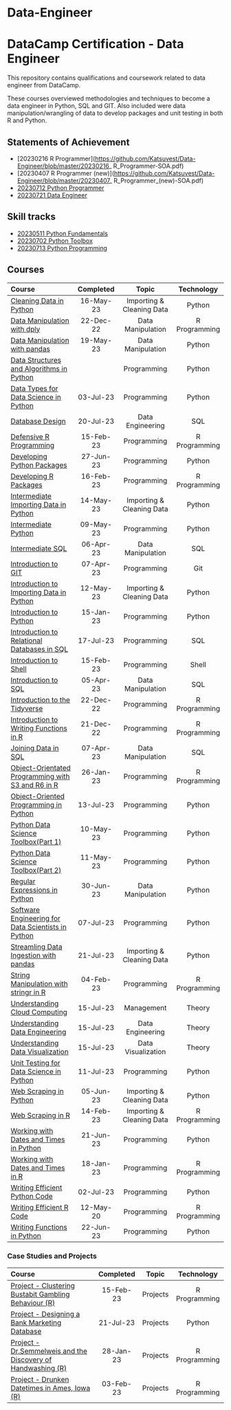 # Data-Engineer


# DataCamp Certification - Data Engineer

This repository contains qualifications and coursework related to data engineer from DataCamp.

These courses overviewed methodologies and techniques to become a data engineer in Python, SQL and GIT.  Also included were data manipulation/wrangling of data to develop packages and unit testing in both R and Python.

## Statements of Achievement

- [20230216 R Programmer](https://github.com/Katsuvest/Data-Engineer/blob/master/20230216_ R_Programmer-SOA.pdf)
- [20230407 R Programmer (new)](https://github.com/Katsuvest/Data-Engineer/blob/master/20230407_ R_Programmer_(new)-SOA.pdf)
- [20230712 Python Programmer](https://github.com/Katsuvest/Data-Engineer/blob/master/20230712_Python_Programmer-SOA.pdf)
- [20230721 Data Engineer](https://github.com/Katsuvest/Data-Engineer/blob/master/20230721_Data_Engineer-SOA.pdf)


## Skill tracks
- [20230511 Python Fundamentals](https://github.com/Katsuvest/Data-Engineer/blob/master/20230511_Python_Fundamentals-SOA.pdf)
- [20230702 Python Toolbox](https://github.com/Katsuvest/Data-Engineer/blob/master/20230702_Python_Toolbox-SOA.pdf)
- [20230713 Python Programming](https://github.com/Katsuvest/Data-Engineer/blob/master/20230713_Python_Programming-SOA.pdf)


## Courses

|                                                                 Course                                                                  | Completed |           Topic            |   Technology   |
| :-------------------------------------------------------------------------------------------------------------------------------------- | :-------: | :------------------------: | :------------: |
| [Cleaning Data in Python](https://github.com/Katsuvest/Data-Scientist/tree/master/20230128%20Data%20Scientist%20with%20R%20-%20SOA.pdf) | 16-May-23 |  Importing & Cleaning Data |     Python     |
| [Data Manipulation with dply](/Data%20Scientist/20230128%20SOA%20-%20Data%20Scientist%20with%20R.pdf)                                   | 22-Dec-22 |      Data Manipulation     |  R Programming |
| [Data Manipulation with pandas](/Data%20Scientist/20230128%20SOA%20-%20Data%20Scientist%20with%20R.pdf)                                 | 19-May-23 |      Data Manipulation     |     Python     |
| [Data Structures and Algorithms in Python](/Data%20Scientist/20230128%20SOA%20-%20Data%20Scientist%20with%20R.pdf)                      |           |         Programming        |     Python     |
| [Data Types for Data Science in Python](/Data%20Scientist/20230128%20SOA%20-%20Data%20Scientist%20with%20R.pdf)                         | 03-Jul-23 |         Programming        |     Python     |
| [Database Design](/Data%20Scientist/20230128%20SOA%20-%20Data%20Scientist%20with%20R.pdf)                                               | 20-Jul-23 |      Data Engineering      |       SQL      |
| [Defensive R Programming](/Data%20Scientist/20230128%20SOA%20-%20Data%20Scientist%20with%20R.pdf)                                       | 15-Feb-23 |         Programming        |  R Programming |
| [Developing Python Packages](/Data%20Scientist/20230128%20SOA%20-%20Data%20Scientist%20with%20R.pdf)                                    | 27-Jun-23 |         Programming        |     Python     |
| [Developing R Packages](/Data%20Scientist/20230128%20SOA%20-%20Data%20Scientist%20with%20R.pdf)                                         | 16-Feb-23 |         Programming        |  R Programming |
| [Intermediate Importing Data in Python](/Data%20Scientist/20230128%20SOA%20-%20Data%20Scientist%20with%20R.pdf)                         | 14-May-23 |  Importing & Cleaning Data |     Python     |
| [Intermediate Python](/Data%20Scientist/20230128%20SOA%20-%20Data%20Scientist%20with%20R.pdf)                                           | 09-May-23 |         Programming        |     Python     |
| [Intermediate SQL](/Data%20Scientist/20230128%20SOA%20-%20Data%20Scientist%20with%20R.pdf)                                              | 06-Apr-23 |      Data Manipulation     |       SQL      |
| [Introduction to GIT](/Data%20Scientist/20230128%20SOA%20-%20Data%20Scientist%20with%20R.pdf)                                           | 07-Apr-23 |         Programming        |       Git      |
| [Introduction to Importing Data in Python](/Data%20Scientist/20230128%20SOA%20-%20Data%20Scientist%20with%20R.pdf)                      | 12-May-23 |  Importing & Cleaning Data |     Python     |
| [Introduction to Python](/Data%20Scientist/20230128%20SOA%20-%20Data%20Scientist%20with%20R.pdf)                                        | 15-Jan-23 |         Programming        |     Python     |
| [Introduction to Relational Databases in SQL](/Data%20Scientist/20230128%20SOA%20-%20Data%20Scientist%20with%20R.pdf)                   | 17-Jul-23 |         Programming        |       SQL      |
| [Introduction to Shell](/Data%20Scientist/20230128%20SOA%20-%20Data%20Scientist%20with%20R.pdf)                                         | 15-Feb-23 |         Programming        |      Shell     |
| [Introduction to SQL](/Data%20Scientist/20230128%20SOA%20-%20Data%20Scientist%20with%20R.pdf)                                           | 05-Apr-23 |      Data Manipulation     |       SQL      |
| [Introduction to the Tidyverse](/Data%20Scientist/20230128%20SOA%20-%20Data%20Scientist%20with%20R.pdf)                                 | 22-Dec-22 |         Programming        |  R Programming |
| [Introduction to Writing Functions in R](/Data%20Scientist/20230128%20SOA%20-%20Data%20Scientist%20with%20R.pdf)                        | 21-Dec-22 |         Programming        |  R Programming |
| [Joining Data in SQL](/Data%20Scientist/20230128%20SOA%20-%20Data%20Scientist%20with%20R.pdf)                                           | 07-Apr-23 |      Data Manipulation     |       SQL      |
| [Object-Orientated Programming with S3 and R6 in R](/Data%20Scientist/20230128%20SOA%20-%20Data%20Scientist%20with%20R.pdf)             | 26-Jan-23 |         Programming        |  R Programming |
| [Object-Oriented Programming in Python](/Data%20Scientist/20230128%20SOA%20-%20Data%20Scientist%20with%20R.pdf)                         | 13-Jul-23 |         Programming        |     Python     |
| [Python Data Science Toolbox(Part 1)](/Data%20Scientist/20230128%20SOA%20-%20Data%20Scientist%20with%20R.pdf)                           | 10-May-23 |         Programming        |     Python     |
| [Python Data Science Toolbox(Part 2)](/Data%20Scientist/20230128%20SOA%20-%20Data%20Scientist%20with%20R.pdf)                           | 11-May-23 |         Programming        |     Python     |
| [Regular Expressions in Python](/Data%20Scientist/20230128%20SOA%20-%20Data%20Scientist%20with%20R.pdf)                                 | 30-Jun-23 |      Data Manipulation     |     Python     |
| [Software Engineering for Data Scientists in Python](/Data%20Scientist/20230128%20SOA%20-%20Data%20Scientist%20with%20R.pdf)            | 07-Jul-23 |         Programming        |     Python     |
| [Streamling Data Ingestion with pandas](/Data%20Scientist/20230128%20SOA%20-%20Data%20Scientist%20with%20R.pdf)                         | 21-Jul-23 |  Importing & Cleaning Data |     Python     |
| [String Manipulation with stringr in R](/Data%20Scientist/20230128%20SOA%20-%20Data%20Scientist%20with%20R.pdf)                         | 04-Feb-23 |         Programming        |  R Programming |
| [Understanding Cloud Computing](/Data%20Scientist/20230128%20SOA%20-%20Data%20Scientist%20with%20R.pdf)                                 | 15-Jul-23 |         Management         |     Theory     |
| [Understanding Data Engineering](/Data%20Scientist/20230128%20SOA%20-%20Data%20Scientist%20with%20R.pdf)                                | 15-Jul-23 |      Data Engineering      |     Theory     |
| [Understanding Data Visualization](/Data%20Scientist/20230128%20SOA%20-%20Data%20Scientist%20with%20R.pdf)                              | 15-Jul-23 |     Data Visualization     |     Theory     |
| [Unit Testing for Data Science in Python](/Data%20Scientist/20230128%20SOA%20-%20Data%20Scientist%20with%20R.pdf)                       | 11-Jul-23 |         Programming        |     Python     |
| [Web Scraping in Python](/Data%20Scientist/20230128%20SOA%20-%20Data%20Scientist%20with%20R.pdf)                                        | 05-Jun-23 |  Importing & Cleaning Data |     Python     |
| [Web Scraping in R](/Data%20Scientist/20230128%20SOA%20-%20Data%20Scientist%20with%20R.pdf)                                             | 14-Feb-23 |  Importing & Cleaning Data |  R Programming |
| [Working with Dates and Times in Python](/Data%20Scientist/20230128%20SOA%20-%20Data%20Scientist%20with%20R.pdf)                        | 21-Jun-23 |         Programming        |     Python     |
| [Working with Dates and Times in R](/Data%20Scientist/20230128%20SOA%20-%20Data%20Scientist%20with%20R.pdf)                             | 18-Jan-23 |         Programming        |  R Programming |
| [Writing Efficient Python Code](/Data%20Scientist/20230128%20SOA%20-%20Data%20Scientist%20with%20R.pdf)                                 | 02-Jul-23 |         Programming        |     Python     |
| [Writing Efficient R Code](/Data%20Scientist/20230128%20SOA%20-%20Data%20Scientist%20with%20R.pdf)                                      | 12-May-20 |         Programming        |  R Programming |
| [Writing Functions in Python](/Data%20Scientist/20230128%20SOA%20-%20Data%20Scientist%20with%20R.pdf)                                   | 22-Jun-23 |         Programming        |     Python     |


### Case Studies and Projects

|                                                                 Course                                                                 | Completed |   Topic   |   Technology   |
| :------------------------------------------------------------------------------------------------------------------------------------- | :-------: | :-------: | :------------: |
| [Project - Clustering Bustabit Gambling Behaviour (R)](/Data%20Scientist/20230128%20SOA%20-%20Data%20Scientist%20with%20R.pdf)         | 15-Feb-23 |  Projects |  R Programming |
| [Project - Designing a Bank Marketing Database](/Data%20Scientist/20230128%20SOA%20-%20Data%20Scientist%20with%20R.pdf)                | 21-Jul-23 |  Projects |     Python     |
| [Project - Dr.Semmelweis and the Discovery of Handwashing (R)](/Data%20Scientist/20230128%20SOA%20-%20Data%20Scientist%20with%20R.pdf) | 28-Jan-23 |  Projects |  R Programming |
| [Project - Drunken Datetimes in Ames, Iowa (R)](/Data%20Scientist/20230128%20SOA%20-%20Data%20Scientist%20with%20R.pdf)                | 03-Feb-23 |  Projects |  R Programming |